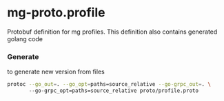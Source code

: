 # mg-proto.profile
Protobuf definition for mg profiles. This definition also contains generated golang code

### Generate
to generate new version from files
```bash
protoc --go_out=. --go_opt=paths=source_relative --go-grpc_out=. \ 
       --go-grpc_opt=paths=source_relative proto/profile.proto
```